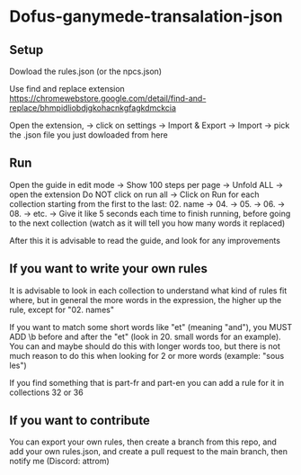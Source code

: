 # Dofus-ganymede-transalation-json

## Setup

Dowload the rules.json (or the npcs.json)

Use find and replace extension https://chromewebstore.google.com/detail/find-and-replace/bhmpidliobdjgkohacnkgfagkdmckcia

Open the extension,
-> click on settings
-> Import & Export
-> Import
-> pick the .json file you just dowloaded from here

## Run

Open the guide in edit mode
-> Show 100 steps per page
-> Unfold ALL
-> open the extension
Do NOT click on run all
-> Click on Run for each collection starting from the first to the last: 02. name -> 04. -> 05. -> 06. -> 08. -> etc.
-> Give it like 5 seconds each time to finish running, before going to the next collection (watch as it will tell you how many words it replaced)

After this it is advisable to read the guide, and look for any improvements


## If you want to write your own rules

It is advisable to look in each collection to understand what kind of rules fit where, but in general the more words in the expression, the higher up the rule, except for "02. names" 

If you want to match some short words like "et" (meaning "and"), you MUST ADD \b before and after the "et" (look in 20. small words for an example). You can and maybe should do this with longer words too, but there is not much reason to do this when looking for 2 or more words (example: "sous les")

If you find something that is part-fr and part-en you can add a rule for it in collections 32 or 36



## If you want to contribute

You can export your own rules, then create a branch from this repo, and add your own rules.json, and create a pull request to the main branch, then notify me (Discord: attrom)

